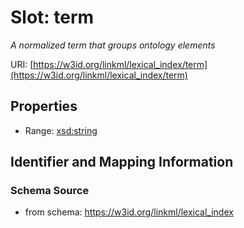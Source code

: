 # Slot: term
_A normalized term that groups ontology elements_


URI: [https://w3id.org/linkml/lexical_index/term](https://w3id.org/linkml/lexical_index/term)



<!-- no inheritance hierarchy -->


## Properties

 * Range: [xsd:string](http://www.w3.org/2001/XMLSchema#string)



## Identifier and Mapping Information







### Schema Source


* from schema: https://w3id.org/linkml/lexical_index



